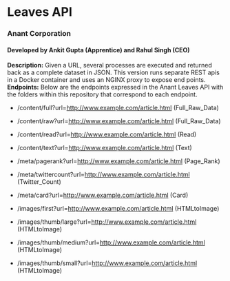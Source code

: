 # Leaves API 
### Anant Corporation  
#### Developed by Ankit Gupta (Apprentice) and Rahul Singh (CEO)  
**Description:** Given a URL, several processes are executed and returned back as a complete dataset in JSON. This version runs separate REST apis in a Docker container and uses an NGINX proxy to expose end points.  
**Endpoints:**
Below are the endpoints expressed in the Anant Leaves API with the folders within this repository that correspond to each endpoint.  

- /content/full?url=http://www.example.com/article.html (Full_Raw_Data)
- /content/raw?url=http://www.example.com/article.html (Full_Raw_Data)
- /content/read?url=http://www.example.com/article.html (Read)
- /content/text?url=http://www.example.com/article.html (Text)

- /meta/pagerank?url=http://www.example.com/article.html (Page_Rank)
- /meta/twittercount?url=http://www.example.com/article.html (Twitter_Count)
- /meta/card?url=http://www.example.com/article.html (Card)

- /images/first?url=http://www.example.com/article.html (HTMLtoImage)
- /images/thumb/large?url=http://www.example.com/article.html (HTMLtoImage)
- /images/thumb/medium?url=http://www.example.com/article.html (HTMLtoImage)
- /images/thumb/small?url=http://www.example.com/article.html (HTMLtoImage)

